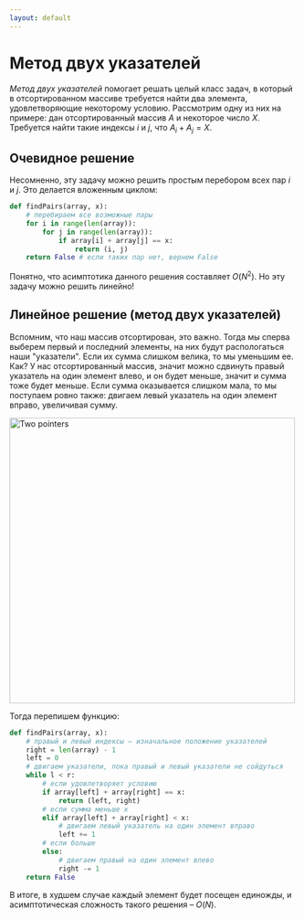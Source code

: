 ```yaml
---
layout: default
---
```


<script type="text/javascript" id="MathJax-script" async
  src="https://cdn.jsdelivr.net/npm/mathjax@3/es5/tex-mml-chtml.js">
</script>

<script>
  MathJax = {
    tex: {
      inlineMath: [['$', '$']]
    }
  };
</script>

# **Метод двух указателей**

*Метод двух указателей* помогает решать целый класс задач, в который в отсортированном массиве требуется найти два элемента, удовлетворяющие некоторому условию. Рассмотрим одну из них на примере: дан отсортированный массив $A$ и некоторое число $X$. Требуется найти такие индексы $i$ и $j$, что $A_i + A_j = X$.

## **Очевидное решение**

Несомненно, эту задачу можно решить простым перебором всех пар $i$ и $j$. Это делается вложенным циклом:

```py
def findPairs(array, x):
    # перебираем все возможные пары
    for i in range(len(array)):
        for j in range(len(array)):
            if array[i] + array[j] == x:
                return (i, j)
    return False # если таких пар нет, вернем False
```

Понятно, что асимптотика данного решения составляет $O(N^2)$. Но эту задачу можно решить линейно!

## **Линейное решение (метод двух указателей)**

Вспомним, что наш массив отсортирован, это важно. Тогда мы сперва выберем первый и последний элементы, на них будут распологаться наши "указатели". Если их сумма слишком велика, то мы уменьшим ее. Как? У нас отсортированный массив, значит можно сдвинуть правый указатель на один элемент влево, и он будет меньше, значит и сумма тоже будет меньше. Если сумма оказывается слишком мала, то мы поступаем ровно также: двигаем левый указатель на один элемент вправо, увеличивая сумму.

<img src="assets/two_pointers.png" alt="Two pointers" width="500"/>

Тогда перепишем функцию:

```py
def findPairs(array, x):
    # правый и левый индексы – изначальное положение указателей
    right = len(array) - 1
    left = 0
    # двигаем указатели, пока правый и левый указатели не сойдуться
    while l < r:
        # если удовлетворяет условию
        if array[left] + array[right] == x:
            return (left, right)
        # если сумма меньше x
        elif array[left] + array[right] < x:
            # двигаем левый указатель на один элемент вправо
            left += 1
        # если больше
        else:
            # двигаем правый на один элемент влево
            right -= 1
    return False
```

В итоге, в худшем случае каждый элемент будет посещен единожды, и асимптотическая сложность такого решения – $O(N)$.
